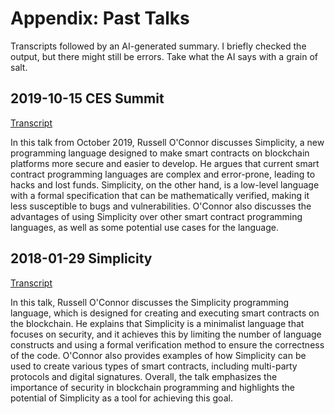 # Appendix: Past Talks

Transcripts followed by an AI-generated summary. I briefly checked the output, but there might still be errors. Take what the AI says with a grain of salt.

## 2019-10-15 CES Summit

[Transcript](https://btctranscripts.com/cryptoeconomic-systems/2019/2019-10-15-russell-oconnor-simplicity/)

In this talk from October 2019, Russell O'Connor discusses Simplicity, a new programming language designed to make smart contracts on blockchain platforms more secure and easier to develop. He argues that current smart contract programming languages are complex and error-prone, leading to hacks and lost funds. Simplicity, on the other hand, is a low-level language with a formal specification that can be mathematically verified, making it less susceptible to bugs and vulnerabilities. O'Connor also discusses the advantages of using Simplicity over other smart contract programming languages, as well as some potential use cases for the language.

## 2018-01-29 Simplicity

[Transcript](https://btctranscripts.com/blockchain-protocol-analysis-security-engineering/2018/2018-01-25-russell-oconnor-simplicity/)

In this talk, Russell O'Connor discusses the Simplicity programming language, which is designed for creating and executing smart contracts on the blockchain. He explains that Simplicity is a minimalist language that focuses on security, and it achieves this by limiting the number of language constructs and using a formal verification method to ensure the correctness of the code. O'Connor also provides examples of how Simplicity can be used to create various types of smart contracts, including multi-party protocols and digital signatures. Overall, the talk emphasizes the importance of security in blockchain programming and highlights the potential of Simplicity as a tool for achieving this goal.
